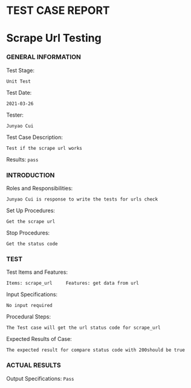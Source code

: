 # TEST CASE REPORT

# Scrape Url Testing

### GENERAL INFORMATION

Test Stage: 
```
Unit Test
```
Test Date: 
```
2021-03-26
 ```
Tester: 
```
Junyao Cui
```
Test Case Description:
```
Test if the scrape url works
```
Results:  ``pass`` 
### INTRODUCTION
Roles and Responsibilities:
```
Junyao Cui is response to write the tests for urls check
```
Set Up Procedures: 
```
Get the scrape url
```
Stop Procedures:
```
Get the status code
```
### TEST
Test Items and Features: 
```
Items: scrape_url     Features: get data from url
```
Input Specifications: 
```
No input required
```
Procedural Steps: 
```
The Test case will get the url status code for scrape_url
```
Expected Results of Case:
```
The expected result for compare status code with 200should be true
```
### ACTUAL RESULTS
Output Specifications: ``Pass``


